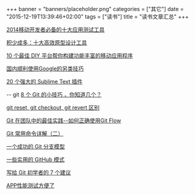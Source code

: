 +++
banner = "banners/placeholder.png"
categories = ["其它"]
date = "2015-12-19T13:39:46+02:00"
tags = ["读书"]
title = "读书文章汇总"
+++

[2014移动开发者必备的十大应用测试工具](https://mp.weixin.qq.com/s?__biz=MjM5MjAwODM4MA==&mid=200537044&idx=2&sn=75fdc74c2f1b6805005a6efcf114d90e&key=41ecb04b051110037c074e9db5ae95c7cf4e085186ff9a663eb6f78e13e642ced22a4a8cb5b2f5f2c88a42745e6a3d97&ascene=0&uin=MTM0ODQyNTk1&devicetype=iMac+MacBookAir7%2C1+OSX+OSX+10.10.5+build(14F1021)&version=11020201&pass_ticket=OUgFBuA2yqcV7ExJVNrQtm5NukTejEXnNHTun2M8jg8%3D)

[积少成多：十大高效原型设计工具](https://mp.weixin.qq.com/mp/appmsg/show?__biz=MjM5MjAwODM4MA==&appmsgid=10001169&itemidx=3&sign=4635cb770aeb1e090ebdc7dd5d4b89ff&uin=MTM0ODQyNTk1&key=41ecb04b05111003eb7247fd81a0ce599226bc4915dbe2c105c3154a6f99a8901716906e81e7a51d66d4dcd4890bc08d&ascene=0&pass_ticket=OUgFBuA2yqcV7ExJVNrQtm5NukTejEXnNHTun2M8jg8%3D)

[10 个最佳 DIY 平台帮你构建功能丰富的移动应用程序](http://app.myzaker.com/news/article.php?&pk=54f6ae381bc8e0b367000015&app_id=10372&sharechannel=wx)

[国内顺利使用Google的另类技巧](https://tumutanzi.com/archives/12663)

[20 个强大的 Sublime Text 插件](https://mp.weixin.qq.com/s?__biz=MjM5OTA1MDUyMA==&mid=209723808&idx=3&sn=a0d2afadba1acc9c012fcd90176cfdd5&key=41ecb04b05111003ff8776210c144313733de2c9925e680b86374ef7294aa055045c599340f886ff9ac6e34eb250a6fb&ascene=0&uin=MTM0ODQyNTk1&devicetype=iMac+MacBookAir7%2C1+OSX+OSX+10.10.5+build(14F1021)&version=11020201&pass_ticket=OUgFBuA2yqcV7ExJVNrQtm5NukTejEXnNHTun2M8jg8%3D)

-- git
[8 个 Git 的小技巧 ，你知道几个？](https://mp.weixin.qq.com/s?__biz=MzA4NDIzNzMwMw==&mid=204537281&idx=2&sn=222da7645b6b4716e7ef86c343022143&key=41ecb04b05111003c4bb5315a2d54bf7a259982943cf05b64a37958cb51863e62a54ac69cc3b1604fc1f2ce865948441&ascene=0&uin=MTM0ODQyNTk1&devicetype=iMac+MacBookAir7%2C1+OSX+OSX+10.10.5+build(14F1021)&version=11020201&pass_ticket=OUgFBuA2yqcV7ExJVNrQtm5NukTejEXnNHTun2M8jg8%3D)

[git reset, git checkout, git revert 区别](http://mobile.51cto.com/ahot-488842.htm)

[Git 在团队中的最佳实践--如何正确使用Git Flow](http://www.cnblogs.com/cnblogsfans/p/5075073.html)

[Git 常用命令详解（二）](http://blog.csdn.net/ithomer/article/details/7529022)

[一个成功的 Git 分支模型](https://mp.weixin.qq.com/s?__biz=MjM5MzA0OTkwMA==&mid=210436461&idx=2&sn=0e097ed80074c6fc9641c738511d5bd6&key=41ecb04b05111003b88f2b441b62a2641984a37bddd37b16e7f7e91f72ac0503c7e1d077039b6820ce9cec6d66cd7b7c&ascene=0&uin=MTM0ODQyNTk1&devicetype=iMac+MacBookAir7%2C1+OSX+OSX+10.10.5+build(14F1021)&version=11020201&pass_ticket=OUgFBuA2yqcV7ExJVNrQtm5NukTejEXnNHTun2M8jg8%3D)

[一些实用的 GitHub 模式](https://mp.weixin.qq.com/s?__biz=MjM5OTA1MDUyMA==&mid=404325262&idx=2&sn=f6748878c32357353611bc9faa1ff4df&scene=0&key=41ecb04b051110035ecf1cfe9de64f85035c44b0432266bb2967a8e5265759adce8b9b7a0655ed225c416d3955d601c9&ascene=0&uin=MTM0ODQyNTk1&devicetype=iMac+MacBookAir7%2C1+OSX+OSX+10.10.5+build(14F1021)&version=11020201&pass_ticket=OUgFBuA2yqcV7ExJVNrQtm5NukTejEXnNHTun2M8jg8%3D)

[写给 Git 初学者的 7 个建议](https://mp.weixin.qq.com/s?__biz=MjM5MzA0OTkwMA==&mid=210501864&idx=1&sn=4935ac5af404d651293897b374c485b2&key=41ecb04b05111003459559e59d2edfd056fe084e4f0a836f6cb2cc9bae472fa3912bbbdd91b9f981a5c84078c3252076&ascene=0&uin=MTM0ODQyNTk1&devicetype=iMac+MacBookAir7%2C1+OSX+OSX+10.10.5+build(14F1021)&version=11020201&pass_ticket=OUgFBuA2yqcV7ExJVNrQtm5NukTejEXnNHTun2M8jg8%3D)

[APP性能测试方便了](https://mp.weixin.qq.com/s?__biz=MzA4Nzc4MjI4MQ==&mid=402324245&idx=1&sn=655c89069159a89bc07afee312361f3e&scene=1&srcid=0127Q7FCA6ZaCO6JxgnQM37E&key=710a5d99946419d93bd7bc44e84537e8efe46c6b4d16cd34c55ba0123d1acf618a90cf6ba3889b5b07f3daa90f5c10f8&ascene=0&uin=MTM0ODQyNTk1&devicetype=iMac14%2C1+OSX+OSX+10.10.5+build(14F1509)&version=11020201&pass_ticket=u4u1VAHsiiBdyEGFfwebvOTWL659OEi7M637LcmX3R0%3D)

